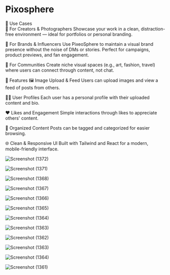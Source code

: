 # Pixosphere

📸 Use Cases  
🔹 For Creators & Photographers
Showcase your work in a clean, distraction-free environment — ideal for portfolios or personal branding.

🔹 For Brands & Influencers
Use PixeoSphere to maintain a visual brand presence without the noise of DMs or stories. Perfect for campaigns, product previews, and fan engagement.

🔹 For Communities
Create niche visual spaces (e.g., art, fashion, travel) where users can connect through content, not chat.


🚀 Features
🖼️ Image Upload & Feed
Users can upload images and view a feed of posts from others.

🧑‍💻 User Profiles
Each user has a personal profile with their uploaded content and bio.

❤️ Likes and Engagement
Simple interactions through likes to appreciate others' content.

📁 Organized Content
Posts can be tagged and categorized for easier browsing.

🌐 Clean & Responsive UI
Built with Tailwind and React for a modern, mobile-friendly interface.




![Screenshot (1372)](https://github.com/Kushmathur1206/PixeoSphere/assets/99969817/42dab982-2a90-400e-ad5f-c44a861d6388)

![Screenshot (1371)](https://github.com/Kushmathur1206/PixeoSphere/assets/99969817/49116db4-8b29-4214-b072-e7c9b5c9c21b)

![Screenshot (1368)](https://github.com/Kushmathur1206/PixeoSphere/assets/99969817/262a1739-5989-4996-94be-452933530c3c)

![Screenshot (1367)](https://github.com/Kushmathur1206/PixeoSphere/assets/99969817/30bd1843-c385-42e6-acd2-24af3e341fe8)

![Screenshot (1366)](https://github.com/Kushmathur1206/PixeoSphere/assets/99969817/7f627e8c-7507-46f4-9384-689ac59aa0a5)

![Screenshot (1365)](https://github.com/Kushmathur1206/PixeoSphere/assets/99969817/e68e80b9-00fd-4581-b105-1ba9ec3f75c8)

![Screenshot (1364)](https://github.com/Kushmathur1206/PixeoSphere/assets/99969817/383de3b4-6331-486f-9d87-68fa61d47335)

![Screenshot (1363)](https://github.com/Kushmathur1206/PixeoSphere/assets/99969817/f4a7b7b4-e321-4398-9c40-8c7017964bfb)

![Screenshot (1362)](https://github.com/Kushmathur1206/PixeoSphere/assets/99969817/3438af8b-a5aa-4495-9429-a8e932ea3d0e)

![Screenshot (1363)](https://github.com/Kushmathur1206/PixeoSphere/assets/99969817/6cada385-32f1-44a4-b5d3-b39b370f9a9d)

![Screenshot (1364)](https://github.com/Kushmathur1206/PixeoSphere/assets/99969817/a7916859-af4b-4dfb-ad1d-eeb408ec4d56)

![Screenshot (1361)](https://github.com/Kushmathur1206/PixeoSphere/assets/99969817/f37a8acb-00d0-4ab4-b12d-010f9d6905ac)
